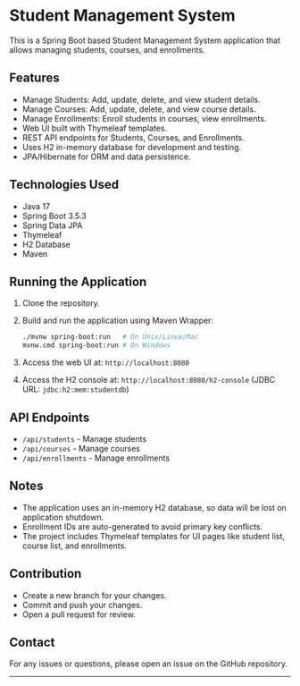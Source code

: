 # Student Management System

This is a Spring Boot based Student Management System application that allows managing students, courses, and enrollments.

## Features

- Manage Students: Add, update, delete, and view student details.
- Manage Courses: Add, update, delete, and view course details.
- Manage Enrollments: Enroll students in courses, view enrollments.
- Web UI built with Thymeleaf templates.
- REST API endpoints for Students, Courses, and Enrollments.
- Uses H2 in-memory database for development and testing.
- JPA/Hibernate for ORM and data persistence.

## Technologies Used

- Java 17
- Spring Boot 3.5.3
- Spring Data JPA
- Thymeleaf
- H2 Database
- Maven

## Running the Application

1. Clone the repository.
2. Build and run the application using Maven Wrapper:

   ```bash
   ./mvnw spring-boot:run   # On Unix/Linux/Mac
   mvnw.cmd spring-boot:run # On Windows
   ```

3. Access the web UI at: `http://localhost:8080`
4. Access the H2 console at: `http://localhost:8080/h2-console` (JDBC URL: `jdbc:h2:mem:studentdb`)

## API Endpoints

- `/api/students` - Manage students
- `/api/courses` - Manage courses
- `/api/enrollments` - Manage enrollments

## Notes

- The application uses an in-memory H2 database, so data will be lost on application shutdown.
- Enrollment IDs are auto-generated to avoid primary key conflicts.
- The project includes Thymeleaf templates for UI pages like student list, course list, and enrollments.

## Contribution

- Create a new branch for your changes.
- Commit and push your changes.
- Open a pull request for review.

## Contact

For any issues or questions, please open an issue on the GitHub repository.

---
